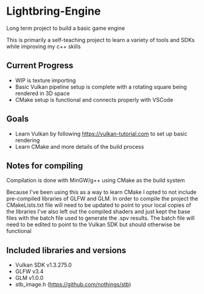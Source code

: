 # Lightbring-Engine
Long term project to build a basic game engine

This is primarily a self-teaching project to learn a variety of tools and SDKs while improving my c++ skills

## Current Progress
* WIP is texture importing
* Basic Vulkan pipeline setup is complete with a rotating square being rendered in 3D space
* CMake setup is functional and connects properly with VSCode


## Goals
* Learn Vulkan by following https://vulkan-tutorial.com to set up basic rendering
* Learn CMake and more details of the build process

## Notes for compiling
Compilation is done with MinGW/g++ using CMake as the build system

Because I've been using this as a way to learn CMake I opted to not include pre-compiled libraries of GLFW and GLM.
In order to compile the project the CMakeLists.txt file will need to be updated to point to your local copies of the libraries
I've also left out the compiled shaders and just kept the base files with the batch file used to generate the .spv results. The batch file will need to be edited to point to the Vulkan SDK but should otherwise be functional

## Included libraries and versions
* Vulkan SDK v1.3.275.0
* GLFW v3.4
* GLM v1.0.0
* stb_image.h (https://github.com/nothings/stb)